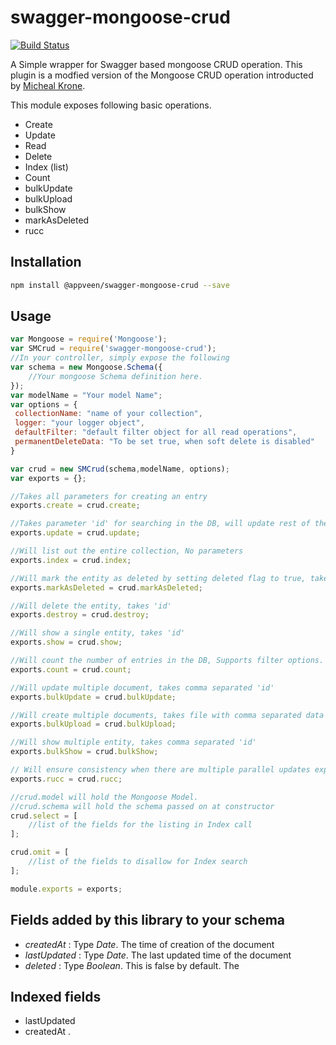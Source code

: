 # swagger-mongoose-crud
[![Build Status](https://travis-ci.org/appveen/swagger-mongoose-crud.svg?branch=master)](https://travis-ci.org/appveen/swagger-mongoose-crud)

A Simple wrapper for Swagger based mongoose CRUD operation. This plugin is a modfied version of the Mongoose CRUD operation introducted by [Micheal Krone](https://github.com/michaelkrone).

This module exposes following basic operations.
* Create
* Update
* Read
* Delete
* Index (list)
* Count
* bulkUpdate
* bulkUpload
* bulkShow
* markAsDeleted
* rucc

## Installation
``` sh
npm install @appveen/swagger-mongoose-crud --save
```

## Usage 
```javascript
var Mongoose = require('Mongoose');
var SMCrud = require('swagger-mongoose-crud');
//In your controller, simply expose the following
var schema = new Mongoose.Schema({ 
    //Your mongoose Schema definition here.
});
var modelName = "Your model Name";
var options = {
 collectionName: "name of your collection",
 logger: "your logger object",
 defaultFilter: "default filter object for all read operations",
 permanentDeleteData: "To be set true, when soft delete is disabled"
}

var crud = new SMCrud(schema,modelName, options);
var exports = {};

//Takes all parameters for creating an entry
exports.create = crud.create; 

//Takes parameter 'id' for searching in the DB, will update rest of the parameters.
exports.update = crud.update;

//Will list out the entire collection, No parameters
exports.index = crud.index;

//Will mark the entity as deleted by setting deleted flag to true, takes 'id'
exports.markAsDeleted = crud.markAsDeleted;

//Will delete the entity, takes 'id'
exports.destroy = crud.destroy;

//Will show a single entity, takes 'id'
exports.show = crud.show;

//Will count the number of entries in the DB, Supports filter options.
exports.count = crud.count;

//Will update multiple document, takes comma separated 'id'
exports.bulkUpdate = crud.bulkUpdate;

//Will create multiple documents, takes file with comma separated data
exports.bulkUpload = crud.bulkUpload;

//Will show multiple entity, takes comma separated 'id'
exports.bulkShow = crud.bulkShow;

// Will ensure consistency when there are multiple parallel updates expected on the same document. This module is partially incomplete.
exports.rucc = crud.rucc; 

//crud.model will hold the Mongoose Model.
//crud.schema will hold the schema passed on at constructor
crud.select = [ 
    //list of the fields for the listing in Index call
];

crud.omit = [
    //list of the fields to disallow for Index search
];

module.exports = exports;
```

## Fields added by this library to your schema

* _createdAt_ : Type _Date_. The time of creation of the document
* _lastUpdated_ : Type _Date_. The last updated time of the document
* _deleted_ : Type _Boolean_. This is false by default. The 

## Indexed fields

* lastUpdated
* createdAt
.
